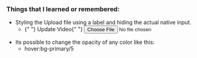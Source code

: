 ### Things that I learned or remembered:

- Styling the Upload file using a label and hiding the actual native input.
  - <form className="space-y-6">
    <label
                            htmlFor="video"
                          >
    {" "}
    Update Video{" "}
    </label>
    <input
                      type="file"
                      name="video"
                      id="video"
                      accept="video/mp4"
                      className="sr-only"
                    />
    </form>
- Its possible to change the opacity of any color like this:
  - hover:bg-primary/5
